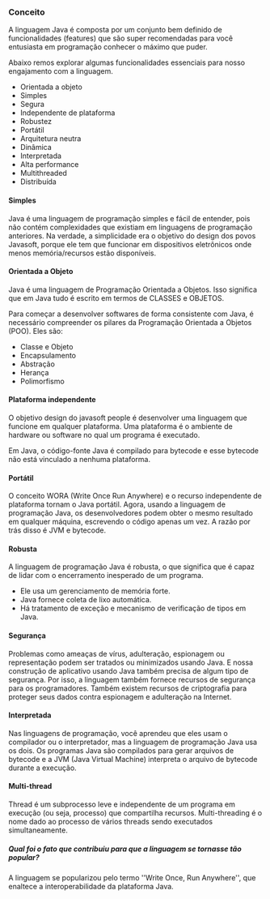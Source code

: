 

### Conceito

A linguagem Java é composta por um conjunto bem definido de funcionalidades (features) que são super recomendadas para você entusiasta em programação conhecer o máximo que puder.

Abaixo remos explorar algumas funcionalidades essenciais para nosso engajamento com a linguagem.

- Orientada a objeto
- Simples
- Segura
- Independente de plataforma
- Robustez
- Portátil
- Arquitetura neutra
- Dinâmica
- Interpretada
- Alta performance
- Multithreaded
- Distribuída

#### Simples

Java é uma linguagem de programação simples e fácil de entender, pois não contém complexidades que existiam em linguagens de programação anteriores. Na verdade, a simplicidade era o objetivo do design dos povos Javasoft, porque ele tem que funcionar em dispositivos eletrônicos onde menos memória/recursos estão disponíveis.

#### Orientada a Objeto

Java é uma linguagem de Programação Orientada a Objetos. Isso significa que em Java tudo é escrito em termos de CLASSES e OBJETOS.

Para começar a desenvolver softwares de forma consistente com Java, é necessário compreender os pilares da Programação Orientada a Objetos (POO). Eles são:


- Classe e Objeto
- Encapsulamento
- Abstração
- Herança
- Polimorfismo

#### Plataforma independente

O objetivo design do javasoft people é desenvolver uma linguagem que funcione em qualquer plataforma. Uma plataforma é o ambiente de hardware ou software no qual um programa é executado.

Em Java, o código-fonte Java é compilado para bytecode e esse bytecode não está vinculado a nenhuma plataforma.

#### Portátil

O conceito WORA (Write Once Run Anywhere) e o recurso independente de plataforma tornam o Java portátil. Agora, usando a linguagem de programação Java, os desenvolvedores podem obter o mesmo resultado em qualquer máquina, escrevendo o código apenas um vez. A razão por trás disso é JVM e bytecode.

#### Robusta

A linguagem de programação Java é robusta, o que significa que é capaz de lidar com o encerramento inesperado de um programa.

- Ele usa um gerenciamento de memória forte.
- Java fornece coleta de lixo automática.
- Há tratamento de exceção e mecanismo de verificação de tipos em Java.

#### Segurança

Problemas como ameaças de vírus, adulteração, espionagem ou representação podem ser tratados ou minimizados usando Java. E nossa construção de aplicativo usando Java também precisa de algum tipo de segurança. Por isso, a linguagem também fornece recursos de segurança para os programadores. Também existem recursos de criptografia para proteger seus dados contra espionagem e adulteração na Internet.


#### Interpretada

Nas linguagens de programação, você aprendeu que eles usam o compilador ou o interpretador, mas a linguagem de programação Java usa os dois. Os programas Java são compilados para gerar arquivos de bytecode e a JVM (Java Virtual Machine) interpreta o arquivo de bytecode durante a execução.

#### Multi-thread

Thread é um subprocesso leve e independente de um programa em execução (ou seja, processo) que compartilha recursos. Multi-threading é o nome dado ao processo de vários threads sendo executados simultaneamente.


##### Qual foi o fato que contribuiu para que a linguagem se tornasse tão popular?

A linguagem se popularizou pelo termo ''Write Once, Run Anywhere'', que enaltece a interoperabilidade da plataforma Java.